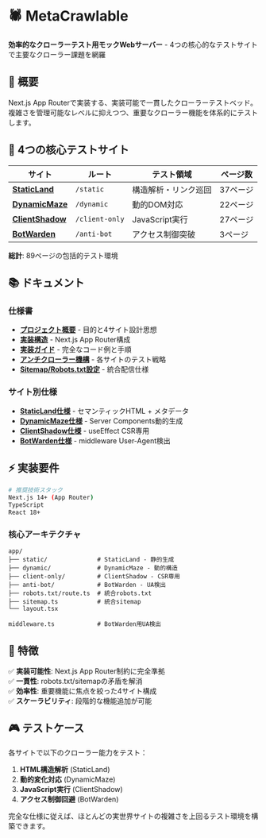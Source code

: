# 🕷️ MetaCrawlable

**効率的なクローラーテスト用モックWebサーバー** - 4つの核心的なテストサイトで主要なクローラー課題を網羅

## 🎯 概要

Next.js App Routerで実装する、実装可能で一貫したクローラーテストベッド。複雑さを管理可能なレベルに抑えつつ、重要なクローラー機能を体系的にテストします。

## 🚀 4つの核心テストサイト

| サイト | ルート | テスト領域 | ページ数 |
|--------|--------|------------|----------|
| **[StaticLand](docs/sites/static-land.md)** | `/static` | 構造解析・リンク巡回 | 37ページ |
| **[DynamicMaze](docs/sites/dynamic-maze.md)** | `/dynamic` | 動的DOM対応 | 22ページ |
| **[ClientShadow](docs/sites/client-shadow.md)** | `/client-only` | JavaScript実行 | 27ページ |
| **[BotWarden](docs/sites/bot-warden.md)** | `/anti-bot` | アクセス制御突破 | 3ページ |

**総計**: 89ページの包括的テスト環境

## 📚 ドキュメント

### 仕様書
- **[プロジェクト概要](docs/overview.md)** - 目的と4サイト設計思想
- **[実装構造](docs/structure.md)** - Next.js App Router構成
- **[実装ガイド](docs/implementation-guide.md)** - 完全なコード例と手順
- **[アンチクローラー機構](docs/anti-crawler.md)** - 各サイトのテスト戦略
- **[Sitemap/Robots.txt設定](docs/sitemap-robots.md)** - 統合配信仕様

### サイト別仕様
- **[StaticLand仕様](docs/sites/static-land.md)** - セマンティックHTML + メタデータ
- **[DynamicMaze仕様](docs/sites/dynamic-maze.md)** - Server Components動的生成
- **[ClientShadow仕様](docs/sites/client-shadow.md)** - useEffect CSR専用
- **[BotWarden仕様](docs/sites/bot-warden.md)** - middleware User-Agent検出

## ⚡ 実装要件

```bash
# 推奨技術スタック
Next.js 14+ (App Router)
TypeScript
React 18+
```

### 核心アーキテクチャ
```
app/
├── static/              # StaticLand - 静的生成
├── dynamic/             # DynamicMaze - 動的構造
├── client-only/         # ClientShadow - CSR専用
├── anti-bot/            # BotWarden - UA検出
├── robots.txt/route.ts  # 統合robots.txt
├── sitemap.ts           # 統合sitemap
└── layout.tsx

middleware.ts            # BotWarden用UA検出
```

## 🔧 特徴

✅ **実装可能性**: Next.js App Router制約に完全準拠  
✅ **一貫性**: robots.txt/sitemapの矛盾を解消  
✅ **効率性**: 重要機能に焦点を絞った4サイト構成  
✅ **スケーラビリティ**: 段階的な機能追加が可能  

## 🎮 テストケース

各サイトで以下のクローラー能力をテスト：

1. **HTML構造解析** (StaticLand)
2. **動的変化対応** (DynamicMaze)  
3. **JavaScript実行** (ClientShadow)
4. **アクセス制御回避** (BotWarden)

完全な仕様に従えば、ほとんどの実世界サイトの複雑さを上回るテスト環境を構築できます。

